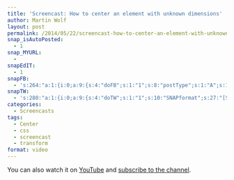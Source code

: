 ```yaml
---
title: 'Screencast: How to center an element with unknown dimensions'
author: Martin Wolf
layout: post
permalink: /2014/05/22/screencast-how-to-center-an-element-with-unknown-dimensions/
snap_isAutoPosted:
  - 1
snap_MYURL:
  - 
snapEdIT:
  - 1
snapFB:
  - 's:264:"a:1:{i:0;a:9:{s:4:"doFB";s:1:"1";s:8:"postType";s:1:"A";s:10:"AttachPost";s:1:"2";s:10:"SNAPformat";s:41:"New Screencast on MartinWolf.org: %TITLE%";s:9:"isAutoImg";s:1:"A";s:8:"imgToUse";b:0;s:9:"isAutoURL";s:1:"A";s:8:"urlToUse";b:0;s:11:"isPrePosted";s:1:"1";}}";'
snapTW:
  - 's:280:"a:1:{i:0;a:9:{s:4:"doTW";s:1:"1";s:10:"SNAPformat";s:27:"[Screencast] %TITLE%: %URL%";s:8:"attchImg";s:1:"0";s:9:"isAutoImg";s:1:"A";s:8:"imgToUse";b:0;s:11:"isPrePosted";s:1:"1";s:8:"isPosted";s:1:"1";s:4:"pgID";s:18:"469460596610854912";s:5:"pDate";s:19:"2014-05-22 12:51:43";}}";'
categories:
  - Screencasts
tags:
  - Center
  - css
  - screencast
  - transform
format: video
---
```

You can also watch it on [YouTube][1] and [subscribe to the channel][2].

 [1]: https://www.youtube.com/watch?v=-IegkydHiCE
 [2]: https://www.youtube.com/user/visuellegedanken